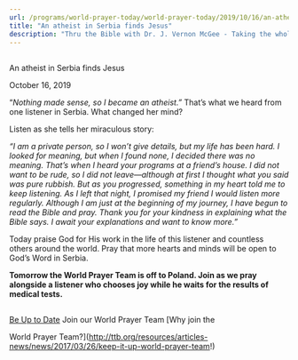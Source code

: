 ```yaml
---
url: /programs/world-prayer-today/world-prayer-today/2019/10/16/an-atheist-in-serbia-finds-jesus
title: "An atheist in Serbia finds Jesus"
description: "Thru the Bible with Dr. J. Vernon McGee - Taking the whole Word to the whole world"
---
```







## 
 An atheist in Serbia finds Jesus


October 16, 2019




“*Nothing made sense, so I became an atheist.”* That’s what we heard from one listener in Serbia. What changed her mind? 


Listen as she tells her miraculous story:


*“I am a private person, so I won’t give details, but my life has been hard. I looked for meaning, but when I found none, I decided there was no meaning. That’s when I heard your programs at a friend’s house. I did not want to be rude, so I did not leave—although at first I thought what you said was pure rubbish. But as you progressed, something in my heart told me to keep listening. As I left that night, I promised my friend I would listen more regularly. Although I am just at the beginning of my journey, I have begun to read the Bible and pray. Thank you for your kindness in explaining what the Bible says. I await your explanations and want to know more.”*


Today praise God for His work in the life of this listener and countless others around the world. Pray that more hearts and minds will be open to God’s Word in Serbia.


**Tomorrow the World Prayer Team is off to Poland. Join as we pray alongside a listener who chooses joy while he waits for the results of medical tests.**







## 




[Be Up to Date](http://feeds.feedburner.com/WorldPrayerToday "World Prayer Today RSS Feed")
Join our World Prayer Team
[Why join the  

World Prayer Team?](http://ttb.org/resources/articles-news/news/2017/03/26/keep-it-up-world-prayer-team!)




